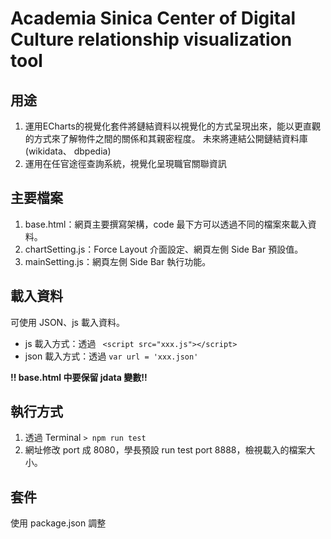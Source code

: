 # Academia Sinica Center of Digital Culture relationship visualization tool

## 用途

1. 運用ECharts的視覺化套件將鏈結資料以視覺化的方式呈現出來，能以更直觀的方式來了解物件之間的關係和其親密程度。 未來將連結公開鏈結資料庫(wikidata、 dbpedia)
2. 運用在任官途徑查詢系統，視覺化呈現職官關聯資訊

## 主要檔案

1. base.html：網頁主要撰寫架構，code 最下方可以透過不同的檔案來載入資料。
2. chartSetting.js：Force Layout 介面設定、網頁左側 Side Bar 預設值。
3. mainSetting.js：網頁左側 Side Bar 執行功能。

## 載入資料

可使用 JSON、js 載入資料。

* js 載入方式：透過 ` <script src="xxx.js"></script>`
* json 載入方式：透過 `var url = 'xxx.json'`

**!! base.html 中要保留 jdata 變數!!**

## 執行方式

1. 透過 Terminal `> npm run test`
2. 網址修改 port 成 8080，學長預設 run test port 8888，檢視載入的檔案大小。

## 套件

使用 package.json 調整
